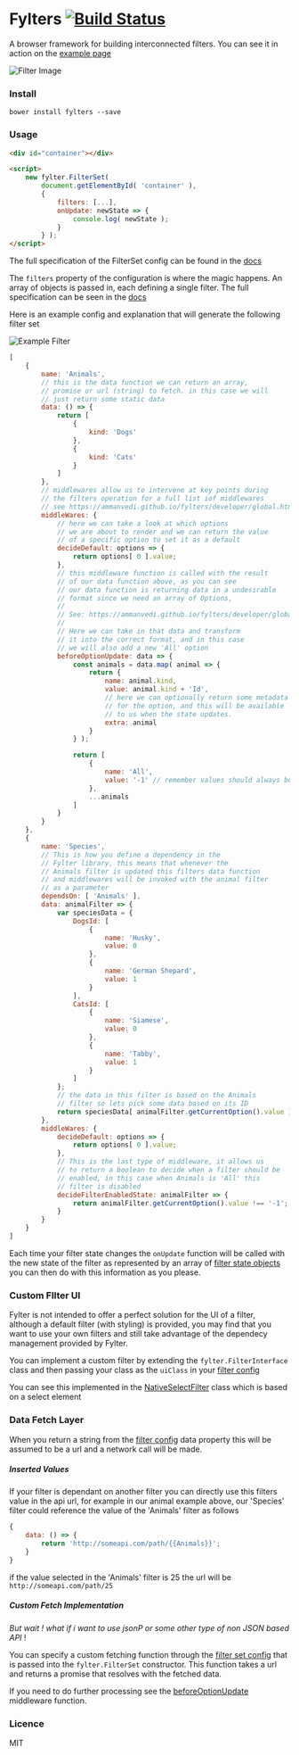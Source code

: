# Fylters [![Build Status](https://travis-ci.org/ammanvedi/fylters.svg?branch=master)](https://travis-ci.org/ammanvedi/fylters)
A browser framework for building interconnected filters. You can see it in action on the [example page](https://ammanvedi.github.io/fylters/)

![Filter Image](https://i.imgur.com/7gzUbXm.png)

### Install

```bower install fylters --save```

### Usage

```html
<div id="container"></div>

<script>
	new fylter.FilterSet(
		document.getElementById( 'container' ),
		{
			filters: [...],
			onUpdate: newState => {
				console.log( newState );
			}
		} );
</script>

```
The full specification of the FilterSet config can be found in the [docs](https://ammanvedi.github.io/fylters/developer/global.html#FilterSetConfig__anchor)

The ```filters``` property of the configuration is where the magic happens. An array of objects is passed in, each defining a single filter. The full specification can be seen in the [docs](https://ammanvedi.github.io/fylters/developer/global.html#FilterConfig__anchor)

Here is an example config and explanation that will generate the following filter set

![Example Filter](https://media.giphy.com/media/B1Tnd4Ga0y4eqhWOMz/giphy.gif)

```javascript
[
    {
        name: 'Animals',
        // this is the data function we can return an array,
        // promise or url (string) to fetch. in this case we will
        // just return some static data
        data: () => {
            return [
                {
                    kind: 'Dogs'
                },
                {
                    kind: 'Cats'
                }
            ]
        },
        // middlewares allow us to intervene at key points during
        // the filters operation for a full list iof middlewares
        // see https://ammanvedi.github.io/fylters/developer/global.html#Middlewares__anchor
        middleWares: {
            // here we can take a look at which options
            // we are about to render and we can return the value
            // of a specific option to set it as a default
            decideDefault: options => {
                return options[ 0 ].value;
            },
            // this middleware function is called with the result
            // of our data function above, as you can see
            // our data function is returning data in a undesirable
            // format since we need an array of Options,
            //
            // See: https://ammanvedi.github.io/fylters/developer/global.html#Option__anchor
            //
            // Here we can take in that data and transform
            // it into the correct format, and in this case
            // we will also add a new 'All' option
            beforeOptionUpdate: data => {
                const animals = data.map( animal => {
                    return {
                        name: animal.kind,
                        value: animal.kind + 'Id',
                        // here we can optionally return some metadata
                        // for the option, and this will be available
                        // to us when the state updates.
                        extra: animal
                    }
                } );

                return [
                    {
                        name: 'All',
                        value: '-1' // remember values should always be strings !!
                    },
                    ...animals
                ]
            }
        }
    },
    {
        name: 'Species',
        // This is how you define a dependency in the
        // Fylter library, this means that whenever the
        // Animals filter is updated this filters data function
        // and middlewares will be invoked with the animal filter
        // as a parameter
        dependsOn: [ 'Animals' ],
        data: animalFilter => {
            var speciesData = {
                DogsId: [
                    {
                        name: 'Husky',
                        value: 0
                    },
                    {
                        name: 'German Shepard',
                        value: 1
                    }
                ],
                CatsId: [
                    {
                        name: 'Siamese',
                        value: 0
                    },
                    {
                        name: 'Tabby',
                        value: 1
                    }
                ]
            };
            // the data in this filter is based on the Animals
            // filter so lets pick some data based on its ID
            return speciesData[ animalFilter.getCurrentOption().value ];
        },
        middleWares: {
            decideDefault: options => {
                return options[ 0 ].value;
            },
            // This is the last type of middleware, it allows us
            // to return a boolean to decide when a filter should be
            // enabled, in this case when Animals is 'All' this
            // filter is disabled
            decideFilterEnabledState: animalFilter => {
                return animalFilter.getCurrentOption().value !== '-1';
            }
        }
    }
]


```

Each time your filter state changes the `onUpdate` function will be called with the new state of the filter as represented by an array of [filter state objects](https://ammanvedi.github.io/fylters/developer/global.html#CurrentFilterValue__anchor) you can then do with this information as you please.

### Custom FIlter UI

Fylter is not intended to offer a perfect solution for the UI of a filter, although a default filter (with styling) is provided, you may find that you want to use your own filters and still take advantage of the dependecy management provided by Fylter.

You can implement a custom filter by extending the `fylter.FilterInterface` class and then passing your class as the `uiClass` in your [filter config](https://ammanvedi.github.io/fylters/developer/global.html#FilterConfig__anchor)

You can see this implemented in the [NativeSelectFilter](https://github.com/ammanvedi/fylters/blob/master/lib/js/filter/NativeSelect.js) class which is based on a select element

### Data Fetch Layer

When you return a string from the [filter config](https://ammanvedi.github.io/fylters/developer/global.html#FilterConfig__anchor) data property this will be assumed to be a url and a network call will be made.

##### Inserted Values

If your filter is dependant on another filter you can directly use this filters value in the api url, for example in our animal example above, our 'Species' filter could reference the value of the 'Animals' filter as follows

```javascript
{
    data: () => {
        return 'http://someapi.com/path/{{Animals}}';
    }
}
```

if the value selected in the 'Animals' filter is 25 the url will be `http://someapi.com/path/25`

##### Custom Fetch Implementation

*But wait ! what if i want to use jsonP or some other type of non JSON based API* !

You can specify a custom fetching function through the [filter set config](https://ammanvedi.github.io/fylters/developer/global.html#FilterSetConfig__anchor) that is passed into the `fylter.FilterSet` constructor. This function takes a url and returns a promise that resolves with the fetched data.

If you need to do further processing see the [beforeOptionUpdate](https://ammanvedi.github.io/fylters/developer/global.html#Middlewares__anchor) middleware function.

### Licence

MIT
